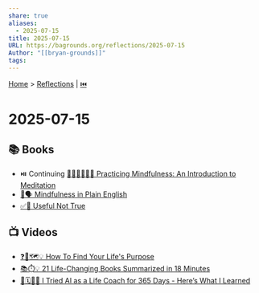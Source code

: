 ```yaml
---
share: true
aliases:
  - 2025-07-15
title: 2025-07-15
URL: https://bagrounds.org/reflections/2025-07-15
Author: "[[bryan-grounds]]"
tags: 
---
```

[Home](../index.md) > [Reflections](./index.md) | [⏮️](./2025-07-14.md)  
# 2025-07-15  
## 📚 Books  
- ⏯️ Continuing [🧘🏼‍♀️👩🏼‍🏫 Practicing Mindfulness: An Introduction to Meditation](../books/practicing-mindfulness-an-introduction-to-meditation.md)  
- [🧘🗣️ Mindfulness in Plain English](../books/mindfulness-in-plain-english.md)  
- [✅🤔 Useful Not True](../books/useful-not-true.md)  
  
## 📺 Videos  
- [❓🧭🗺️💡 How To Find Your Life's Purpose](../videos/how-to-find-your-lifes-purpose.md)  
- [📚⏱️💡 21 Life-Changing Books Summarized in 18 Minutes](../videos/21-life-changing-books-summarized-in-18-minutes.md)  
- [🤖🗓️🧑‍🏫 I Tried AI as a Life Coach for 365 Days - Here’s What I Learned](../videos/i-tried-ai-as-a-life-coach-for-365-days-heres-what-i-learned.md)